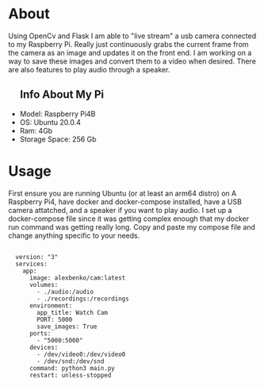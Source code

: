 # About
<p>
  Using OpenCv and Flask I am able to "live stream" a usb camera connected to my Raspberry Pi. Really just continuously grabs the current frame from the camera as an image and updates it on the front end. I am working on a way to save these images and convert them to a video when desired. There are also features to play audio through a speaker. 
</p>


<ul>
  <h2>Info About My Pi</h2>
  <li>Model: Raspberry Pi4B</li>
  <li>OS: Ubuntu 20.0.4</li>
  <li>Ram: 4Gb</l1>
  <li>Storage Space: 256 Gb</li>
</ul>

# Usage
<p>First ensure you are running Ubuntu (or at least an arm64 distro) on A Raspberry Pi4, have docker and docker-compose installed, have a USB camera attatched, and a speaker if you want to play audio. I set up a docker-compose file since it was getting complex enough that my docker run command was getting really long. Copy and paste my compose file and change anything specific to your needs. </p>
<code>
  version: "3"
  services:
    app:
      image: alexbenko/cam:latest
      volumes:
        - ./audio:/audio
        - ./recordings:/recordings
      environment:
        app_title: Watch Cam
        PORT: 5000
        save_images: True
      ports:
        - "5000:5000"
      devices:
        - /dev/video0:/dev/video0
        - /dev/snd:/dev/snd
      command: python3 main.py
      restart: unless-stopped
</code>

